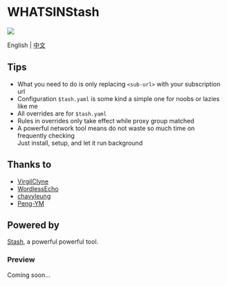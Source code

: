 # WHATSINStash  

![](https://github.com/shindgewongxj/WHATSINStash/raw/main/icon/whatsinstash.png)  

English | [中文](https://github.com/shindgewongxj/WHATSINStash/raw/main/README_zh.md)  

## Tips  
- What you need to do is only replacing `<sub-url>` with your subscription url  
- Configuration `$tash.yaml` is some kind a simple one for noobs or lazies like me  
- All overrides are for `$tash.yaml`  
- Rules in overrides only take effect while proxy group matched  
- A powerful network tool means do not waste so much time on frequently checking  
  Just install, setup, and let it run background  

## Thanks to  

- [VirgilClyne](https://github.com/VirgilClyne)  
- [WordlessEcho](https://github.com/WordlessEcho)  
- [chavyleung](https://github.com/chavyleung)  
- [Peng-YM](https://github.com/Peng-YM)  

## Powered by  

[Stash](https://stash.ws), a powerful powerful tool.  

### Preview  

Coming soon...  
